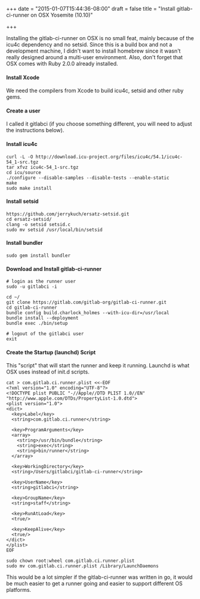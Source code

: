 +++
date = "2015-01-07T15:44:36-08:00"
draft = false
title = "Install gitlab-ci-runner on OSX Yosemite (10.10)"

+++

Installing the gitlab-ci-runner on OSX is no small feat, mainly because of the icu4c dependency and no setsid. Since this is a build box and not a development machine, I didn't want to install homebrew since it wasn't really designed around a multi-user environment. Also, don't forget that OSX comes with Ruby 2.0.0 already installed.

#### Install Xcode

We need the compilers from Xcode to build icu4c, setsid and other ruby gems.

#### Create a user

I called it gitlabci (if you choose something different, you will need to adjust the instructions below).

#### Install icu4c

    curl -L -O http://download.icu-project.org/files/icu4c/54.1/icu4c-54_1-src.tgz
    tar xfvz icu4c-54_1-src.tgz
    cd icu/source
    ./configure --disable-samples --disable-tests --enable-static
    make
    sudo make install

#### Install setsid

    https://github.com/jerrykuch/ersatz-setsid.git
    cd ersatz-setsid/
    clang -o setsid setsid.c
    sudo mv setsid /usr/local/bin/setsid

#### Install bundler

    sudo gem install bundler

#### Download and Install gitlab-ci-runner

    # login as the runner user
    sudo -u gitlabci -i

    cd ~/
    git clone https://gitlab.com/gitlab-org/gitlab-ci-runner.git
    cd gitlab-ci-runner
    bundle config build.charlock_holmes --with-icu-dir=/usr/local
    bundle install --deployment
    bundle exec ./bin/setup
    
    # logout of the gitlabci user
    exit

#### Create the Startup (launchd) Script

This "script" that will start the runner and keep it running. Launchd is what OSX uses instead of init.d scripts.

    cat > com.gitlab.ci.runner.plist <<-EOF
    <?xml version="1.0" encoding="UTF-8"?> 
    <!DOCTYPE plist PUBLIC "-//Apple//DTD PLIST 1.0//EN" "http://www.apple.com/DTDs/PropertyList-1.0.dtd"> 
    <plist version="1.0">
    <dict>
      <key>Label</key>
      <string>com.gitlab.ci.runner</string>
      
      <key>ProgramArguments</key>
      <array>
        <string>/usr/bin/bundle</string>
        <string>exec</string>
        <string>bin/runner</string>
      </array>
      
      <key>WorkingDirectory</key>
      <string>/Users/gitlabci/gitlab-ci-runner</string>

      <key>UserName</key>
      <string>gitlabci</string>

      <key>GroupName</key>
      <string>staff</string>
      
      <key>RunAtLoad</key>
      <true/>

      <key>KeepAlive</key>
      <true/>
    </dict>
    </plist>
    EOF
    
    sudo chown root:wheel com.gitlab.ci.runner.plist
    sudo mv com.gitlab.ci.runner.plist /Library/LaunchDaemons

This would be a lot simpler if the gitlab-ci-runner was written in go, it would be much easier to get a runner going and easier to support different OS platforms.
